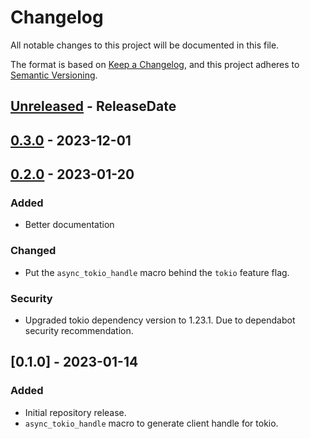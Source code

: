 # Changelog

All notable changes to this project will be documented in this file.

The format is based on [Keep a Changelog](https://keepachangelog.com/en/1.0.0/),
and this project adheres to [Semantic Versioning](https://semver.org/spec/v2.0.0.html).

<!-- next-header -->

## [Unreleased] - ReleaseDate

## [0.3.0] - 2023-12-01

## [0.2.0] - 2023-01-20

### Added

- Better documentation

### Changed 

- Put the `async_tokio_handle` macro behind the `tokio` feature flag.

### Security

- Upgraded tokio dependency version to 1.23.1. Due to dependabot security
  recommendation.

## [0.1.0] - 2023-01-14

### Added

- Initial repository release.
- `async_tokio_handle` macro to generate client handle for tokio.

<!-- next-url -->
[Unreleased]: https://github.com/stedmeister/client-handle/compare/v0.3.0...HEAD
[0.3.0]: https://github.com/stedmeister/client-handle/compare/v0.2.0...v0.3.0
[0.2.0]: https://github.com/stedmeister/client-handle/compare/v0.1.0...v0.2.0